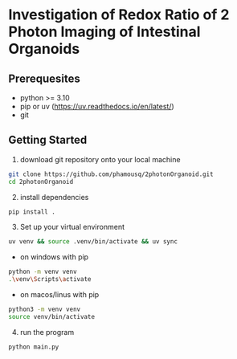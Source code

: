 # Investigation of Redox Ratio of 2 Photon Imaging of Intestinal Organoids

## Prerequesites
- python >= 3.10
- pip or uv (https://uv.readthedocs.io/en/latest/)
- git

## Getting Started
1. download git repository onto your local machine

```bash
git clone https://github.com/phamousq/2photonOrganoid.git
cd 2photonOrganoid
```

2. install dependencies
```bash
pip install .
```

3. Set up your virtual environment
```bash
uv venv && source .venv/bin/activate && uv sync
```

- on windows with pip
```bash
python -m venv venv
.\venv\Scripts\activate
```

- on macos/linus with pip
```bash
python3 -m venv venv
source venv/bin/activate
```

4. run the program
```bash
python main.py
```